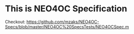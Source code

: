 # This is NEO4OC Specification #

Checkout:
https://github.com/mzaks/NEO4OC-Specs/blob/master/NEO4OC%20SpecsTests/NEO4OCSpec.m